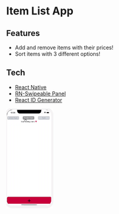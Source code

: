 # Item List App

## Features
- Add and remove items with their prices!
- Sort items with 3 different options!

## Tech

- [React Native](https://github.com/facebook/react-native)
- [RN-Swipeable Panel](https://github.com/enesozturk/rn-swipeable-panel)
- [React ID Generator](https://github.com/Tomekmularczyk/react-id-generator)

<img src="/appPreview.gif" width="25%"/>
